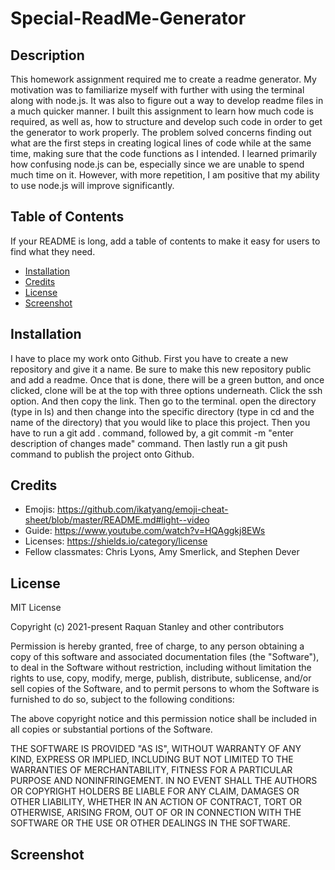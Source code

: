 # Special-ReadMe-Generator 
## Description
This homework assignment required me to create a readme generator. My motivation was to familiarize myself with further with using the terminal along with node.js. It was also to figure out a way to develop readme files in a much quicker manner. I built this assignment to learn how much code is required, as well as, how to structure and develop such code in order to get the generator to work properly. The problem solved concerns finding out what are the first steps in creating logical lines of code while at the same time, making sure that the code functions as I intended. I learned primarily how confusing node.js can be, especially since we are unable to spend much time on it. However, with more repetition, I am positive that my ability to use node.js will improve significantly. 
## Table of Contents 
If your README is long, add a table of contents to make it easy for users to find what they need.
- [Installation](#installation)
- [Credits](#credits)
- [License](#license)
- [Screenshot](#screenshot)

## Installation
I have to place my work onto Github. First you have to create a new repository and give it a name. Be sure to make this new repository public and add a readme. Once that is done, there will be a green button, and once clicked, clone will be at the top with three options underneath. Click the ssh option. And then copy the link. Then go to the terminal. open the directory (type in ls) and then change into the specific directory (type in cd and the name of the directory) that you would like to place this project. Then you have to run a git add . command, followed by, a git commit -m "enter description of changes made" command. Then lastly run a git push command to publish the project onto Github.

## Credits
- Emojis: https://github.com/ikatyang/emoji-cheat-sheet/blob/master/README.md#light--video
- Guide: https://www.youtube.com/watch?v=HQAggkj8EWs 
- Licenses: https://shields.io/category/license 
- Fellow classmates: Chris Lyons, Amy Smerlick, and Stephen Dever

## License
MIT License

Copyright (c) 2021-present Raquan Stanley and other contributors

Permission is hereby granted, free of charge, to any person obtaining
a copy of this software and associated documentation files (the
"Software"), to deal in the Software without restriction, including
without limitation the rights to use, copy, modify, merge, publish,
distribute, sublicense, and/or sell copies of the Software, and to
permit persons to whom the Software is furnished to do so, subject to
the following conditions:

The above copyright notice and this permission notice shall be
included in all copies or substantial portions of the Software.

THE SOFTWARE IS PROVIDED "AS IS", WITHOUT WARRANTY OF ANY KIND,
EXPRESS OR IMPLIED, INCLUDING BUT NOT LIMITED TO THE WARRANTIES OF
MERCHANTABILITY, FITNESS FOR A PARTICULAR PURPOSE AND
NONINFRINGEMENT. IN NO EVENT SHALL THE AUTHORS OR COPYRIGHT HOLDERS BE
LIABLE FOR ANY CLAIM, DAMAGES OR OTHER LIABILITY, WHETHER IN AN ACTION
OF CONTRACT, TORT OR OTHERWISE, ARISING FROM, OUT OF OR IN CONNECTION
WITH THE SOFTWARE OR THE USE OR OTHER DEALINGS IN THE SOFTWARE.

## Screenshot 
